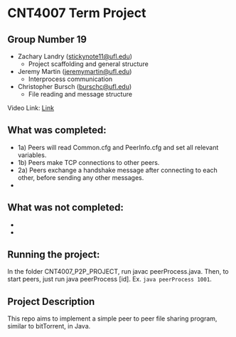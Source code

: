# CNT4007 Term Project
## Group Number 19
- Zachary Landry (stickynote11@ufl.edu)
    - Project scaffolding and general structure
- Jeremy Martin (jeremymartin@ufl.edu)
    - Interprocess communication
- Christopher Bursch (burschc@ufl.edu)
    - File reading and message structure

Video Link: [Link](https://www.youtube.com/)

## What was completed:
- 1a) Peers will read Common.cfg and PeerInfo.cfg and set all relevant variables.
- 1b) Peers make TCP connections to other peers.
- 2a) Peers exchange a handshake message after connecting to each other, before sending any other messages.
-  
## What was not completed:
-
-

## Running the project:
In the folder CNT4007_P2P_PROJECT, run javac peerProcess.java. Then, to start peers, just run java peerProcess [id].
Ex. `java peerProcess 1001`.

## Project Description
This repo aims to implement a simple peer to peer file sharing program, similar to bitTorrent, in Java.
